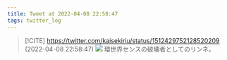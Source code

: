 ```yaml
---
title: Tweet at 2022-04-08 22:58:47
tags: twitter_log
---
```


> [!CITE] https://twitter.com/kaisekiriu/status/1512429752128520209 (2022-04-08 22:58:47)
> ![](https://twitter.com/kaisekiriu/status/1512429752128520209)
> 環世界センスの破壊者としてのリンネ。

